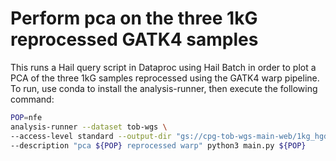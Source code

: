 # Perform pca on the three 1kG reprocessed GATK4 samples

This runs a Hail query script in Dataproc using Hail Batch in order to plot a PCA of the three 1kG samples reprocessed using the GATK4 warp pipeline. To run, use conda to install the analysis-runner, then execute the following command:

```sh
POP=nfe
analysis-runner --dataset tob-wgs \
--access-level standard --output-dir "gs://cpg-tob-wgs-main-web/1kg_hgdp_${POP}_reprocessed_warp/v0" \
--description "pca ${POP} reprocessed warp" python3 main.py ${POP}
```
